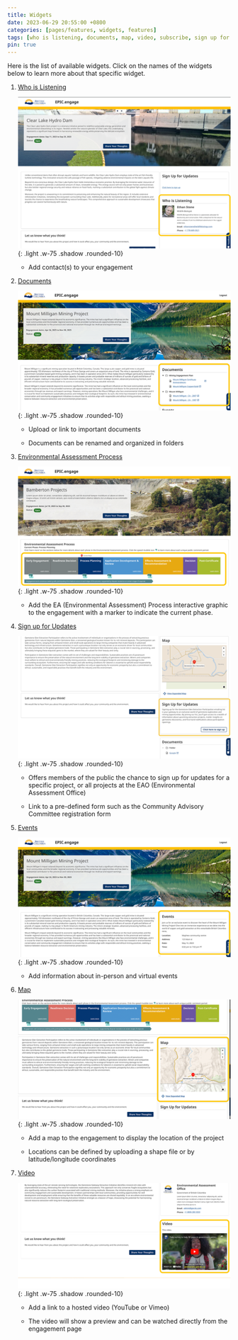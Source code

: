 ```yaml
---
title: Widgets
date: 2023-06-29 20:55:00 +0800
categories: [pages/features, widgets, features]
tags: [who is listening, documents, map, video, subscribe, sign up for updates, email, form, CAC, EA Process]
pin: true
---
```

Here is the list of available widgets. Click on the names of the widgets below to learn more about that specific widget. 

1. [Who is Listening](/met-guide/posts/whos-listening-widget/)

   ![Whos Listening](/assets/UserGuideImages/Images/who-is-listening-widget/who-is-listening-widget-who-is-listening-widget-public-side.png){: .light .w-75 .shadow .rounded-10}

    - Add contact(s) to your engagement

3. [Documents](/met-guide/posts/documents-widget/)

   ![Documents](/assets/UserGuideImages/Images/documents-widget/documents-widget-documents-widget-internal-with-3-folders-1-folder-open-showing-2-3-upload-documents-and-document-links.png){: .light .w-75 .shadow .rounded-10}

    - Upload or link to important documents

    - Documents can be renamed and organized in folders 

4. [Environmental Assessment Process](/met-guide/posts/EA-process-widget/)

   ![EA Process Widget](/assets/UserGuideImages/Images/environmental-assessment-process-widget/environmental-assessment-process-widget-ea-process-graphic.png){: .light .w-75 .shadow .rounded-10}

    - Add the EA (Environmental Assessment) Process interactive graphic to the engagement with a marker to indicate the current phase.  

5. [Sign up for Updates](/met-guide/posts/updates-widget/)

   ![Updates Widget](/assets/UserGuideImages/Images/updates-widget/updates-widget-sign-up-for-updates-widget.png){: .light .w-75 .shadow .rounded-10}

    - Offers members of the public the chance to sign up for updates for a specific project, or all projects at the EAO (Environmental Assessment Office)

    - Link to a pre-defined form such as the Community Advisory Committee registration form

6. [Events](/met-guide/posts/events-widget/)

   ![Events Widget](/assets/UserGuideImages/Images/events-widget/event-widget-public-side-events-widget.png){: .light .w-75 .shadow .rounded-10}

    - Add information about in-person and virtual events

7. [Map](/met-guide/posts/map-widget/)
   
   ![Map Widget](/assets/UserGuideImages/Images/map-widget/map-widget-map-widget-public-side.png){: .light .w-75 .shadow .rounded-10}

    - Add a map to the engagement to display the location of the project 

    - Locations can be defined by uploading a shape file or by latitude/longitude coordinates

8. [Video](/met-guide/posts/video-widget/)

   ![Video Widget](/assets/UserGuideImages/Images/video-widget/video-widget-public-side.png){: .light .w-75 .shadow .rounded-10}

    - Add a link to a hosted video (YouTube or Vimeo)  

    - The video will show a preview and can be watched directly from the engagement page
